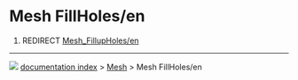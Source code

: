 # Mesh FillHoles/en
1.  REDIRECT [Mesh\_FillupHoles/en](Mesh_FillupHoles/en.md)



---
![](images/Right_arrow.png) [documentation index](../README.md) > [Mesh](Mesh_Workbench.md) > Mesh FillHoles/en
